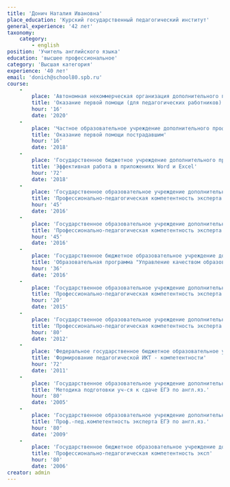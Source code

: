 ```yaml
---
title: 'Донич Наталия Ивановна'
place_education: 'Курский государственный педагогический институт'
general_experience: '42 лет'
taxonomy:
    category:
        - english
position: 'Учитель английского языка'
education: 'высшее профессиональное'
category: 'Высшая категория'
experience: '40 лет'
email: 'donich@school80.spb.ru'
course: 
    -
        place: 'Автономная некоммерческая организация дополнительного профессионального образования "Учебный центр "Педагогический альянс"'
        title: 'Оказание первой помощи (для педагогических работников)'
        hour: '16'
        date: '2020'
    -
        place: 'Частное образовательное учреждение дополнительного профессионального образования Образовательный центр охраны труда'
        title: 'Оказание первой помощи пострадавшим'
        hour: '16'
        date: '2018'
    -
        place: 'Государственное бюджетное учреждение дополнительного профессионального образования «Санкт-Петербургский центр оценки качества образования и информационных технологий»'
        title: 'Эффективная работа в приложениях Word и Excel'
        hour: '72'
        date: '2018'
    -
        place: 'Государственное образовательное учреждение дополнительного профессионального образования центр повышения квалификации специалистов Санкт-Петербурга "Региональный центр оценки качества и информационных технологий"'
        title: 'Профессионально-педагогическая компетентность эксперта единого государственного экзамена по иностранным языкам (английский язык, часть "Письмо") в рамках дополнительной профессиональной программы повышения квалификаии "Профессионально-педагогическая компетентность эксперта единого государственного экзамена с присвоением статуса "старший эксперт"'
        hour: '45'
        date: '2016'
    -
        place: 'Государственное образовательное учреждение дополнительного профессионального образования центр повышения квалификации специалистов Санкт-Петербурга "Региональный центр оценки качества и информационных технологий"'
        title: 'Профессионально-педагогическая компетентность эксперта единого государственного экзамена по иностранным языкам (английский язык, часть "Говорение") в рамках дополнительной профессиональной программы повышения квалификаии "Профессионально-педагогическая компетентность эксперта единого государственного экзамена с присвоением статуса "основной эксперт"'
        hour: '45'
        date: '2016'
    -
        place: 'Государственное бюджетное образовательное учреждение дополнительного педагогического профессионального образования Центр повышения квалификации специалистов Петроградского района Санкт-Петербурга "Информационно-методический центр"'
        title: 'Образовательная программа "Управление качеством образования" Модуль: "Современный урок английского языка в условиях введения ФГОС ООО"'
        hour: '36'
        date: '2016'
    -
        place: 'Государственное образовательное учреждение дополнительного профессионального образования центр повышения квалификации специалистов Санкт-Петербурга "Региональный центр оценки качества и информационных технологий"'
        title: 'Профессионально-педагогическая компетентность эксперта единого государственного экзамена по иностранным языкам (английский язык, часть "Говорение")'
        hour: '20'
        date: '2015'
    -
        place: 'Государственное образовательное учреждение дополнительного профессионального образования центр повышения квалификации специалистов Санкт-Петербурга "Региональный центр оценки качества и информационных технологий"'
        title: 'Профессионально-педагогическая компетентность эксперта ЕГЭ по английскому языку (раздел "говорения")'
        hour: '80'
        date: '2012'
    -
        place: 'Федеральное государственное бюджетное образовательное учреждение высшего профессионального образования «Российский государственный педагогический университет им. А. И. Герцена»'
        title: 'Формирование педагогической ИКТ - компетентности'
        hour: '72'
        date: '2011'
    -
        place: 'Государственное образовательное учреждение дополнительного профессионального образования центр повышения квалификации специалистов Санкт-Петербурга "Региональный центр оценки качества и информационных технологий"'
        title: 'Методика подготовки уч-ся к сдаче ЕГЭ по англ.яз.'
        hour: '80'
        date: '2005'
    -
        place: 'Государственное образовательное учреждение дополнительного профессионального образования центр повышения квалификации специалистов Санкт-Петербурга "Региональный центр оценки качества и информационных технологий"'
        title: 'Проф.-пед.компетентность эксперта ЕГЭ по англ.яз.'
        hour: '80'
        date: '2009'
    -
        place: 'Государственное бюджетное образовательное учреждение дополнительного профессионального образования (повышения квалификации) специалистов Санкт-Петербургская академия постдипломного педагогического образования'
        title: 'Профессионально-педагогическая компетентность эксп'
        hour: '80'
        date: '2006'
creator: admin
---
```

